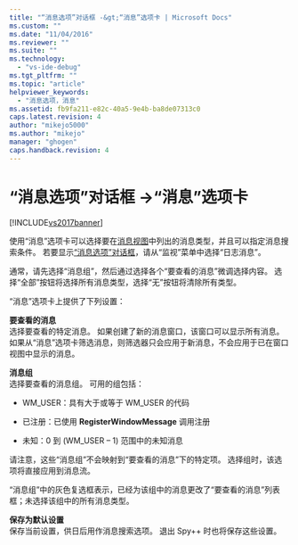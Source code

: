 ```yaml
---
title: "“消息选项”对话框 -&gt;“消息”选项卡 | Microsoft Docs"
ms.custom: ""
ms.date: "11/04/2016"
ms.reviewer: ""
ms.suite: ""
ms.technology: 
  - "vs-ide-debug"
ms.tgt_pltfrm: ""
ms.topic: "article"
helpviewer_keywords: 
  - "消息选项，消息"
ms.assetid: fb9fa211-e82c-40a5-9e4b-ba8de07313c0
caps.latest.revision: 4
author: "mikejo5000"
ms.author: "mikejo"
manager: "ghogen"
caps.handback.revision: 4
---
```

# “消息选项”对话框 -&gt;“消息”选项卡
[!INCLUDE[vs2017banner](../code-quality/includes/vs2017banner.md)]

使用“消息”选项卡可以选择要在[消息视图](../debugger/messages-view.md)中列出的消息类型，并且可以指定消息搜索条件。  若要显示[“消息选项”对话框](../debugger/message-options-dialog-box.md)，请从“监视”菜单中选择“日志消息”。  
  
 通常，请先选择“消息组”，然后通过选择各个“要查看的消息”微调选择内容。  选择“全部”按钮将选择所有消息类型，选择“无”按钮将清除所有类型。  
  
 “消息”选项卡上提供了下列设置：  
  
 **要查看的消息**  
 选择要查看的特定消息。  如果创建了新的消息窗口，该窗口可以显示所有消息。  如果从“消息”选项卡筛选消息，则筛选器只会应用于新消息，不会应用于已在窗口视图中显示的消息。  
  
 **消息组**  
 选择要查看的消息组。  可用的组包括：  
  
-   WM\_USER：具有大于或等于 WM\_USER 的代码  
  
-   已注册：已使用 **RegisterWindowMessage** 调用注册  
  
-   未知：0 到 \(WM\_USER – 1\) 范围中的未知消息  
  
 请注意，这些“消息组”不会映射到“要查看的消息”下的特定项。  选择组时，该选项将直接应用到消息流。  
  
 “消息组”中的灰色复选框表示，已经为该组中的消息更改了“要查看的消息”列表框；未选择该组中的所有消息类型。  
  
 **保存为默认设置**  
 保存当前设置，供日后用作消息搜索选项。  退出 Spy\+\+ 时也将保存这些设置。
